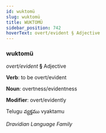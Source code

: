 ```yaml
---
id: wuktomü
slug: wuktomü
title: WUKTOMÜ
sidebar_position: 742
hoverText: overt/evident § Adjective
---
```


### wuktomü

*overt/evident* **§** Adjective

**Verb**: to be overt/evident

**Noun**: overtness/evidentness

**Modifier**: overt/evidently

Telugu వ్యక్తము vyaktamu 

*Dravidian Language Family*